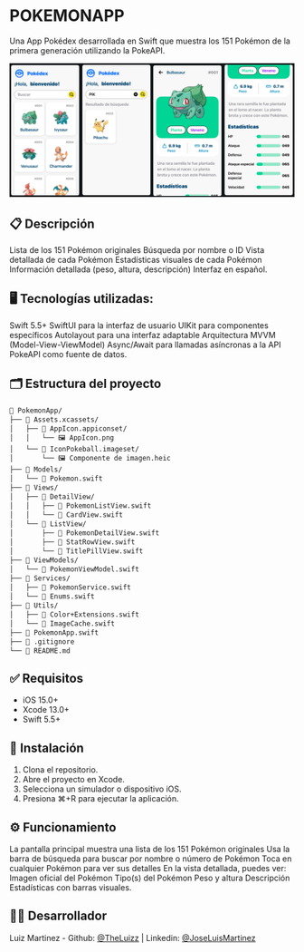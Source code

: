 # POKEMONAPP
Una App Pokédex desarrollada en Swift que muestra los 151 Pokémon de la primera generación utilizando la PokeAPI.

![image_alt](https://github.com/TheLuizZ/POKEMONAPP/blob/2a0d49a37a969bac44ecda06efb2dd61c1542771/screenshots.png)

## 📋 Descripción
Lista de los 151 Pokémon originales
Búsqueda por nombre o ID
Vista detallada de cada Pokémon
Estadísticas visuales de cada Pokémon
Información detallada (peso, altura, descripción)
Interfaz en español.

## 🖥️ Tecnologías utilizadas:
Swift 5.5+
SwiftUI para la interfaz de usuario
UIKit para componentes específicos
Autolayout para una interfaz adaptable
Arquitectura MVVM (Model-View-ViewModel)
Async/Await para llamadas asíncronas a la API
PokeAPI como fuente de datos.

## 🗂️ Estructura del proyecto
```
📂 PokemonApp/
├── 📂 Assets.xcassets/
│   ├── 📂 AppIcon.appiconset/
│   │   └── 🖼️ AppIcon.png
│   └── 📂 IconPokeball.imageset/
│       └── 🖼️ Componente de imagen.heic
├── 📂 Models/
│   └── 📄 Pokemon.swift
├── 📂 Views/
│   ├── 📂 DetailView/
│   │   ├── 📄 PokemonListView.swift
│   │   └── 📄 CardView.swift
│   └── 📂 ListView/
│       ├── 📄 PokemonDetailView.swift
│       ├── 📄 StatRowView.swift
│       └── 📄 TitlePillView.swift
├── 📂 ViewModels/
│   └── 📄 PokemonViewModel.swift
├── 📂 Services/
│   ├── 📄 PokemonService.swift
│   └── 📄 Enums.swift
├── 📂 Utils/
│   ├── 📄 Color+Extensions.swift
│   └── 📄 ImageCache.swift
├── 📄 PokemonApp.swift
├── 📄 .gitignore
└── 📄 README.md
```

## ✅ Requisitos
- iOS 15.0+
- Xcode 13.0+
- Swift 5.5+

## 🚀 Instalación
1. Clona el repositorio.
2. Abre el proyecto en Xcode.
3. Selecciona un simulador o dispositivo iOS.
4. Presiona ⌘+R para ejecutar la aplicación.

## ⚙️ Funcionamiento
La pantalla principal muestra una lista de los 151 Pokémon originales
Usa la barra de búsqueda para buscar por nombre o número de Pokémon
Toca en cualquier Pokémon para ver sus detalles
En la vista detallada, puedes ver:
Imagen oficial del Pokémon
Tipo(s) del Pokémon
Peso y altura
Descripción
Estadísticas con barras visuales.

## 👨‍💻 Desarrollador
Luiz Martinez - Github: [@TheLuizz](https://github.com/TheLuizz) |
Linkedin: [@JoseLuisMartinez](https://www.linkedin.com/in/jose-luis-martinez-ochoa-08b0a9276/)
